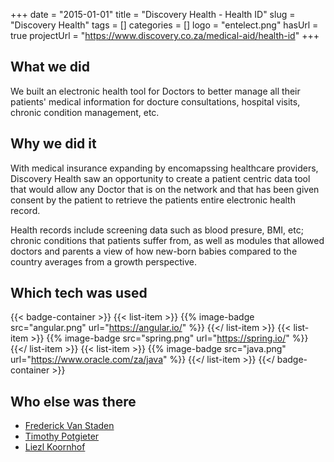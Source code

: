 +++ 
date = "2015-01-01"
title = "Discovery Health - Health ID"
slug = "Discovery Health" 
tags = []
categories = []
logo = "entelect.png"
hasUrl = true
projectUrl = "https://www.discovery.co.za/medical-aid/health-id"
+++

## What we did
We built an electronic health tool for Doctors to better manage all their patients' medical information for docture consultations, hospital visits, chronic condition management, etc.

## Why we did it
With medical insurance expanding by encomapssing healthcare providers, Discovery Health saw an opportunity to create a patient centric data tool that would allow any Doctor that is on the network and that has been given consent by the patient to retrieve the patients entire electronic health record.

Health records include screening data such as blood presure, BMI, etc; chronic conditions that patients suffer from, as well as modules that allowed doctors and parents a view of how new-born babies compared to the country averages from a growth perspective.


## Which tech was used

{{< badge-container >}}
  {{< list-item >}}
    {{% image-badge src="angular.png" url="https://angular.io/" %}}
  {{</ list-item >}}
  {{< list-item >}}
    {{% image-badge src="spring.png" url="https://spring.io/" %}}
  {{</ list-item >}}
  {{< list-item >}}
    {{% image-badge src="java.png" url="https://www.oracle.com/za/java" %}}
  {{</ list-item >}}
{{</ badge-container >}}

## Who else was there
* [Frederick Van Staden](https://www.linkedin.com/in/frederickvanstaden/)
* [Timothy Potgieter](https://www.linkedin.com/in/timothy-potgieter-0bb591119/)
* [Liezl Koornhof](https://www.linkedin.com/in/liezl-koornhof-107a4060/)